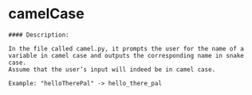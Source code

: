 
# camelCase

    #### Description:

    In the file called camel.py, it prompts the user for the name of a variable in camel case and outputs the corresponding name in snake case. 
    Assume that the user’s input will indeed be in camel case. 
    
    Example: "helloTherePal" -> hello_there_pal